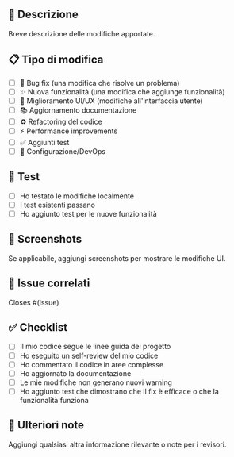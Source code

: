 ## 📝 Descrizione

Breve descrizione delle modifiche apportate.

## 📋 Tipo di modifica

- [ ] 🐛 Bug fix (una modifica che risolve un problema)
- [ ] ✨ Nuova funzionalità (una modifica che aggiunge funzionalità)
- [ ] 🎨 Miglioramento UI/UX (modifiche all'interfaccia utente)
- [ ] 📚 Aggiornamento documentazione
- [ ] ♻️ Refactoring del codice
- [ ] ⚡ Performance improvements
- [ ] ✅ Aggiunti test
- [ ] 🔧 Configurazione/DevOps

## 🧪 Test

- [ ] Ho testato le modifiche localmente
- [ ] I test esistenti passano
- [ ] Ho aggiunto test per le nuove funzionalità

## 📸 Screenshots

Se applicabile, aggiungi screenshots per mostrare le modifiche UI.

## 🔗 Issue correlati

Closes #(issue)

## ✅ Checklist

- [ ] Il mio codice segue le linee guida del progetto
- [ ] Ho eseguito un self-review del mio codice
- [ ] Ho commentato il codice in aree complesse
- [ ] Ho aggiornato la documentazione
- [ ] Le mie modifiche non generano nuovi warning
- [ ] Ho aggiunto test che dimostrano che il fix è efficace o che la funzionalità funziona

## 🚀 Ulteriori note

Aggiungi qualsiasi altra informazione rilevante o note per i revisori.